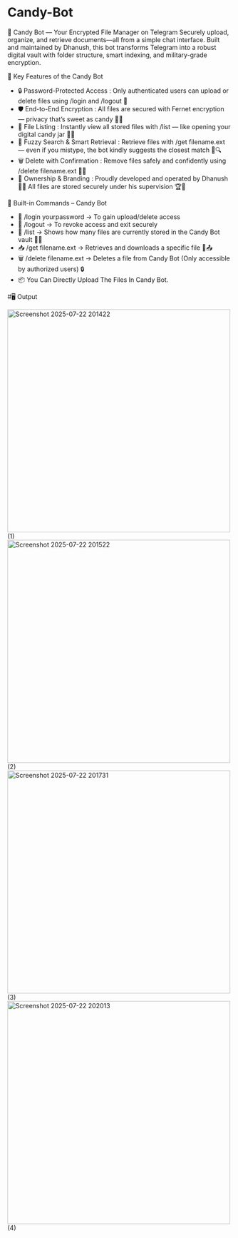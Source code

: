 # Candy-Bot

🔐 Candy Bot — Your Encrypted File Manager on Telegram
Securely upload, organize, and retrieve documents—all from a simple chat interface. Built and maintained by Dhanush, this bot transforms Telegram into a robust digital vault with folder structure, smart indexing, and military-grade encryption.

🍭 Key Features of the Candy Bot
- 🔒 Password-Protected Access : Only authenticated users can upload or delete files using /login and /logout 🔐
- 🛡️ End-to-End Encryption : All files are secured with Fernet encryption — privacy that’s sweet as candy 🍬🧊
- 📃 File Listing : Instantly view all stored files with /list — like opening your digital candy jar 🫙📂
- 🧠 Fuzzy Search & Smart Retrieval : Retrieve files with /get filename.ext — even if you mistype, the bot kindly suggests the closest match 🎯🔍
- 🗑️ Delete with Confirmation : Remove files safely and confidently using /delete filename.ext 🧹✅
- 👑 Ownership & Branding : Proudly developed and operated by Dhanush 👨‍💻 All files are stored securely under his supervision 🏆🔐

 🍭 Built-in Commands – Candy Bot 
 
- 🔐 /login yourpassword → To gain upload/delete access
- 🚪 /logout → To revoke access and exit securely
- 📃 /list → Shows how many files are currently stored in the Candy Bot vault 🍬📂
- 📥 /get filename.ext → Retrieves and downloads a specific file 🎯📤
- 🗑️ /delete filename.ext → Deletes a file from Candy Bot (Only accessible by authorized users) 🔒
- 📦 You Can Directly Upload The Files In Candy Bot. 


#🖥️ Output


<img width="500" height="500" alt="Screenshot 2025-07-22 201422" src="https://github.com/user-attachments/assets/fbc4b996-039e-49ac-87a2-7d885dc131e8" /> (1)
<img width="500" height="500" alt="Screenshot 2025-07-22 201522" src="https://github.com/user-attachments/assets/7fc83491-00dd-4b21-b867-91512d765b25" /> (2)
<img width="500" height="500" alt="Screenshot 2025-07-22 201731" src="https://github.com/user-attachments/assets/c7df5516-5050-42f3-9d42-c0f0ef60d727" /> (3)
<img width="500" height="500" alt="Screenshot 2025-07-22 202013" src="https://github.com/user-attachments/assets/bc0f4e47-69f4-4abe-8937-3f3a4e612530" /> (4)















